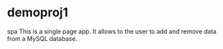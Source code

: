 # demoproj1
spa
This is a single page app.
It allows to the user to add and remove data from a MySQL database.
